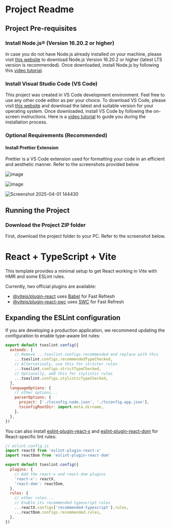 # Project Readme

## Project Pre-requisites
### Install Node.js® (Version 16.20.2 or higher)
In case you do not have Node.js already installed on your machine, please visit [this website](https://nodejs.org/en/download "Node.js Official Download Page") to download Node.js Version 16.20.2 or higher (latest LTS version is recommended). Once downloaded, install Node.js by following this [video tutorial](https://youtu.be/NqANV4wXhx4).

### Install Visual Studio Code (VS Code)
This project was created in VS Code development environment. Feel free to use any other code editor as per your choice. To download VS Code, please visit [this website](https://code.visualstudio.com/download) and download the latest and suitable version for your operating system. Once downloaded, install VS Code by following the on-screen instructions. Here is a [video tutorial](https://youtu.be/cu_ykIfBprI) to guide you during the installation process.

### Optional Requirements (Recommended)
#### Install Prettier Extension
Prettier is a VS Code extension used for formatting your code in an efficient and aesthetic manner. Refer to the screenshots provided below.

![image](https://github.com/user-attachments/assets/ff2e2be0-ec17-456d-ba25-1029c14ac1f4)

![image](https://github.com/user-attachments/assets/d12557b5-6dba-4da1-8b55-68d7e8cc4666)

![Screenshot 2025-04-01 144430](https://github.com/user-attachments/assets/8868c065-fb70-4f05-8cf0-b2b0f3af2f2d)

## Running the Project
### Download the Project ZIP folder
First, download the project folder to your PC. Refer to the screenshot below.



# React + TypeScript + Vite

This template provides a minimal setup to get React working in Vite with HMR and some ESLint rules.

Currently, two official plugins are available:

- [@vitejs/plugin-react](https://github.com/vitejs/vite-plugin-react/blob/main/packages/plugin-react/README.md) uses [Babel](https://babeljs.io/) for Fast Refresh
- [@vitejs/plugin-react-swc](https://github.com/vitejs/vite-plugin-react-swc) uses [SWC](https://swc.rs/) for Fast Refresh

## Expanding the ESLint configuration

If you are developing a production application, we recommend updating the configuration to enable type-aware lint rules:

```js
export default tseslint.config({
  extends: [
    // Remove ...tseslint.configs.recommended and replace with this
    ...tseslint.configs.recommendedTypeChecked,
    // Alternatively, use this for stricter rules
    ...tseslint.configs.strictTypeChecked,
    // Optionally, add this for stylistic rules
    ...tseslint.configs.stylisticTypeChecked,
  ],
  languageOptions: {
    // other options...
    parserOptions: {
      project: ['./tsconfig.node.json', './tsconfig.app.json'],
      tsconfigRootDir: import.meta.dirname,
    },
  },
})
```

You can also install [eslint-plugin-react-x](https://github.com/Rel1cx/eslint-react/tree/main/packages/plugins/eslint-plugin-react-x) and [eslint-plugin-react-dom](https://github.com/Rel1cx/eslint-react/tree/main/packages/plugins/eslint-plugin-react-dom) for React-specific lint rules:

```js
// eslint.config.js
import reactX from 'eslint-plugin-react-x'
import reactDom from 'eslint-plugin-react-dom'

export default tseslint.config({
  plugins: {
    // Add the react-x and react-dom plugins
    'react-x': reactX,
    'react-dom': reactDom,
  },
  rules: {
    // other rules...
    // Enable its recommended typescript rules
    ...reactX.configs['recommended-typescript'].rules,
    ...reactDom.configs.recommended.rules,
  },
})
```
